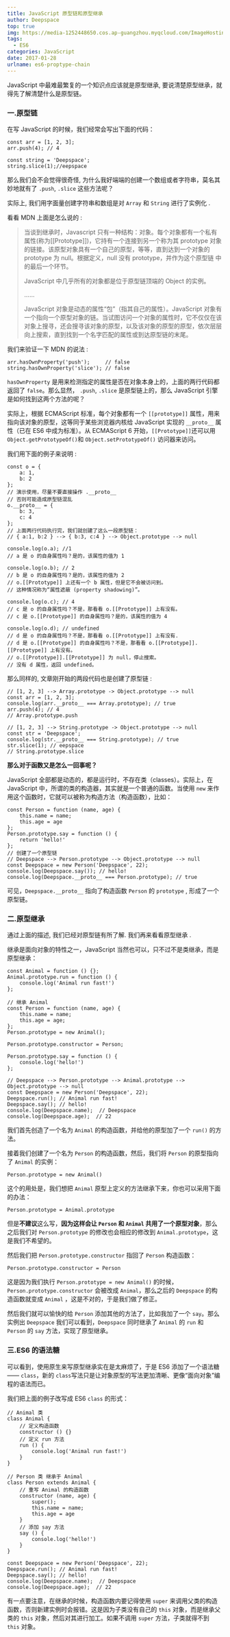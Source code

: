 ```yaml
---
title: JavaScript 原型链和原型继承
author: Deepspace
top: true
img: https://media-1252448650.cos.ap-guangzhou.myqcloud.com/ImageHosting/bg/5.webp 
tags:
  - ES6
categories: JavaScript
date: 2017-01-28
urlname: es6-proptype-chain
---
```


<!-- ## JavaScript 原型链和原型继承 -->

JavaScript 中最难最繁复的一个知识点应该就是原型继承, 要说清楚原型继承，就得先了解清楚什么是原型链。

### 一.原型链

在写 JavaScript 的时候，我们经常会写出下面的代码：

```
const arr = [1, 2, 3];
arr.push(4); // 4

const string = 'Deepspace';
string.slice(1);//eepspace
```

那么我们会不会觉得很奇怪, 为什么我好端端的创建一个数组或者字符串，莫名其妙地就有了 `.push`, `.slice` 这些方法呢？

<!-- more -->

实际上, 我们用字面量创建字符串和数组是对 `Array` 和 `String` 进行了实例化 .

看看 MDN 上面是怎么说的 :

> 当谈到继承时，Javascript 只有一种结构：对象。每个对象都有一个私有属性(称为[[Prototype]])，它持有一个连接到另一个称为其 prototype 对象的链接。该原型对象具有一个自己的原型，等等，直到达到一个对象的 prototype 为 null。根据定义，null 没有 prototype，并作为这个原型链 中的最后一个环节。
>
> JavaScript 中几乎所有的对象都是位于原型链顶端的 Object 的实例。
>
> ......
>
> JavaScript 对象是动态的属性“包”（指其自己的属性）。JavaScript 对象有一个指向一个原型对象的链。当试图访问一个对象的属性时，它不仅仅在该对象上搜寻，还会搜寻该对象的原型，以及该对象的原型的原型，依次层层向上搜索，直到找到一个名字匹配的属性或到达原型链的末尾。

我们来验证一下 MDN 的说法 :

```
arr.hasOwnProperty('push');     // false
string.hasOwnProperty('slice'); // false
```

`hasOwnProperty` 是用来检测指定的属性是否在对象本身上的，上面的两行代码都返回了 `false`。那么显然， `.push`, `.slice` 是原型链上的，那么 JavaScript 引擎是如何找到这两个方法的呢？

实际上，根据 ECMAScript 标准，每个对象都有一个 `[[prototype]]` 属性，用来指向该对象的原型，这等同于某些浏览器内核给 JavaScript 实现的 `__proto__` 属性（已在 ES6 中成为标准）。从 ECMAScript 6 开始，`[[Prototype]]`还可以用 `Object.getPrototypeOf()`和 `Object.setPrototypeOf()` 访问器来访问。

我们用下面的例子来说明 :

```
const o = {
    a: 1,
    b: 2
};
// 演示使用，尽量不要直接操作 .__proto__
// 否则可能造成原型链混乱
o.__proto__ = {
    b: 3,
    c: 4
};
// 上面两行代码执行完，我们就创建了这么一段原型链：
// { a:1, b:2 } --> { b:3, c:4 } --> Object.prototype --> null

console.log(o.a); //1
// a 是 o 的自身属性吗？是的，该属性的值为 1

console.log(o.b); // 2
// b 是 o 的自身属性吗？是的，该属性的值为 2
// o.[[Prototype]] 上还有一个 b 属性，但是它不会被访问到。
// 这种情况称为“属性遮蔽 (property shadowing)”。

console.log(o.c); // 4
// c 是 o 的自身属性吗？不是，那看看 o.[[Prototype]] 上有没有。
// c 是 o.[[Prototype]] 的自身属性吗？是的，该属性的值为 4

console.log(o.d); // undefined
// d 是 o 的自身属性吗？不是，那看看 o.[[Prototype]] 上有没有.
// d 是 o.[[Prototype]] 的自身属性吗？不是，那看看 o.[[Prototype]].[[Prototype]] 上有没有。
// o.[[Prototype]].[[Prototype]] 为 null，停止搜索。
// 没有 d 属性，返回 undefined。
```

那么同样的, 文章刚开始的两段代码也是创建了原型链 :

```
// [1, 2, 3] --> Array.prototype -> Object.prototype --> null
const arr = [1, 2, 3];
console.log(arr.__proto__ === Array.prototype); // true
arr.push(4); // 4
// Array.prototype.push

// [1, 2, 3] --> String.prototype -> Object.prototype --> null
const str = 'Deepspace';
console.log(str.__proto__ === String.prototype); // true
str.slice(1); // eepspace
// String.prototype.slice
```

**那么对于函数又是怎么一回事呢？**

JavaScript 全部都是动态的，都是运行时，不存在类（classes）。实际上，在 JavaScript 中，所谓的类的构造器，其实就是一个普通的函数。当使用 `new` 来作用这个函数时，它就可以被称为构造方法（构造函数），比如：

```
const Person = function (name, age) {
    this.name = name;
    this.age = age
};
Person.prototype.say = function () {
    return 'hello!'
};
// 创建了一个原型链
// Deepspace --> Person.prototype --> Object.prototype --> null
const Deepspace = new Person('Deepspace', 22);
console.log(Deepspace.say()); // hello!
console.log(Deepspace.__proto__ === Person.prototype); // true
```

可见，`Deepspace.__proto__` 指向了构造函数 `Person` 的 `prototype` , 形成了一个原型链。

### 二.原型继承

通过上面的描述, 我们已经对原型链有所了解. 我们再来看看原型继承 .

继承是面向对象的特性之一，JavaScript 当然也可以，只不过不是类继承，而是原型继承：

```
const Animal = function () {};
Animal.prototype.run = function () {
    console.log('Animal run fast!')
};

// 继承 Animal
const Person = function (name, age) {
    this.name = name;
    this.age = age;
};
Person.prototype = new Animal();

Person.prototype.constructor = Person;

Person.prototype.say = function () {
    console.log('hello!')
};

// Deepspace --> Person.prototype --> Animal.prototype --> Object.prototype --> null
const Deepspace = new Person('Deepspace', 22);
Deepspace.run(); // Animal run fast!
Deepspace.say(); // hello!
console.log(Deepspace.name);  // Deepspace
console.log(Deepspace.age);  // 22
```

我们首先创造了一个名为 `Animal` 的构造函数，并给他的原型加了一个 `run()` 的方法。

接着我们创建了一个名为 `Person` 的构造函数，然后，我们将 `Person` 的原型指向了 `Animal` 的实例：

```
Person.prototype = new Animal()
```

这个的用处是，我们想把 `Animal` 原型上定义的方法继承下来，你也可以采用下面的办法：

```
Person.prototype = Animal.prototype
```

但是**不建议**这么写，**因为这样会让 `Person` 和 `Animal` 共用了一个原型对象**，那么之后我们对 `Person.prototype` 的修改也会相应的修改到 `Animal.prototype`，这是我们不希望的。

然后我们把 `Person.prototype.constructor` 指回了 `Person` 构造函数：

```
Person.prototype.constructor = Person
```

这是因为我们执行 `Person.prototype = new Animal()` 的时候，`Person.prototype.constructor` 会被改成 `Animal`，那么之后的 `Deepspace` 的构造函数就变成 `Animal` ，这是不对的，于是我们做了修正。

然后我们就可以愉快的给 `Person` 添加其他的方法了，比如我加了一个 `say`。那么实例出 `Deepspace` 我们可以看到，`Deepspace` 同时继承了 `Animal` 的 `run` 和 `Person` 的 `say` 方法，实现了原型继承。

### 三.ES6 的语法糖

可以看到，使用原生来写原型继承实在是太麻烦了，于是 ES6 添加了一个语法糖—— `class`，新的 `class`写法只是让对象原型的写法更加清晰、更像“面向对象”编程的语法而已。

我们把上面的例子改写成 ES6 `class` 的形式：

```
// Animal 类
class Animal {
    // 定义构造函数
    constructor () {}
    // 定义 run 方法
    run () {
        console.log('Animal run fast!')
    }
}

// Person 类 继承于 Animal
class Person extends Animal {
    // 重写 Animal 的构造函数
    constructor (name, age) {
        super();
        this.name = name;
        this.age = age
    }
    // 添加 say 方法
    say () {
        console.log('hello!')
    }
}

const Deepspace = new Person('Deepspace', 22);
Deepspace.run(); // Animal run fast!
Deepspace.say(); // hello!
console.log(Deepspace.name);  // Deepspace
console.log(Deepspace.age);  // 22
```

有一点要注意，在继承的时候，构造函数内要记得使用 `super` 来调用父类的构造函数，否则新建实例时会报错。这是因为子类没有自己的 `this` 对象，而是继承父类的 `this` 对象，然后对其进行加工。如果不调用 `super` 方法，子类就得不到 `this` 对象。
